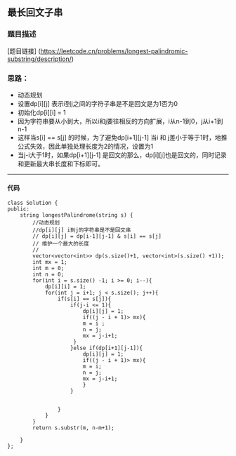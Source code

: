 ## 最长回文子串

### 题目描述

[题目链接] (https://leetcode.cn/problems/longest-palindromic-substring/description/)

### 思路：
  - 动态规划
  - 设置dp[i][j] 表示i到j之间的字符子串是不是回文是为1否为0
  - 初始化dp[i][i]  = 1
  - 因为字符串要从小到大，所以i和j要往相反的方向扩展，i从n-1到0，j从i+1到n-1
  - 这样当s[i] == s[j] 的时候，为了避免dp[i+1][j-1] 当i 和 j差小于等于1时，地推公式失效，因此单独处理长度为2的情况，设置为1
  - 当j-i大于1时，如果dp[i+1][j-1] 是回文的那么，dp[i][j]也是回文的，同时记录和更新最大串长度和下标即可。
---
####  代码
```
class Solution {
public:
    string longestPalindrome(string s) {
        //动态规划
        //dp[i][j] i到j的字符串是不是回文串
        // dp[i][j] = dp[i-1][j-1] & s[i] == s[j]
        // 维护一个最大的长度 
        //
        vector<vector<int>> dp(s.size()+1, vector<int>(s.size() +1));
        int mx = 1;
        int m = 0;
        int n = 0;
        for(int i = s.size() -1; i >= 0; i--){
            dp[i][i] = 1;
            for(int j = i+1; j < s.size(); j++){
                if(s[i] == s[j]){
                    if(j-i <= 1){
                        dp[i][j] = 1;
                        if((j - i + 1)> mx){
                        m = i ;
                        n = j;
                        mx = j-i+1;
                     }
                    }else if(dp[i+1][j-1]){
                        dp[i][j] = 1;
                        if((j - i + 1)> mx){
                        m = i;
                        n = j;
                        mx = j-i+1;
                        }
                    }
                     

                }
            }
        }
        return s.substr(m, n-m+1);

    }
};
```
    
